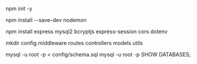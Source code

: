 npm init -y
  
npm install --save-dev nodemon
  
npm install express mysql2 bcryptjs express-session cors dotenv
  
mkdir config middleware routes controllers models utils
 
mysql -u root -p < config/schema.sql
mysql -u root -p
SHOW DATABASES;
